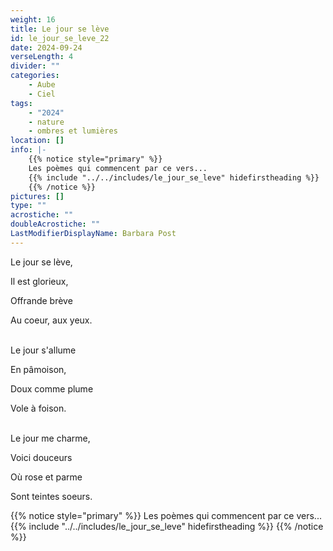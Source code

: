 ```yaml
---
weight: 16
title: Le jour se lève
id: le_jour_se_leve_22
date: 2024-09-24
verseLength: 4
divider: ""
categories:
    - Aube
    - Ciel
tags:
    - "2024"
    - nature
    - ombres et lumières
location: []
info: |-
    {{% notice style="primary" %}}
    Les poèmes qui commencent par ce vers...
    {{% include "../../includes/le_jour_se_leve" hidefirstheading %}}
    {{% /notice %}}
pictures: []
type: ""
acrostiche: ""
doubleAcrostiche: ""
LastModifierDisplayName: Barbara Post
---
```

Le jour se lève,

Il est glorieux,

Offrande brève

Au coeur, aux yeux.

 \
Le jour s'allume

En pâmoison,

Doux comme plume

Vole à foison.

 \
Le jour me charme,

Voici douceurs

Où rose et parme

Sont teintes soeurs.

{{% notice style="primary" %}}
Les poèmes qui commencent par ce vers...
{{% include "../../includes/le_jour_se_leve" hidefirstheading %}}
{{% /notice %}}
